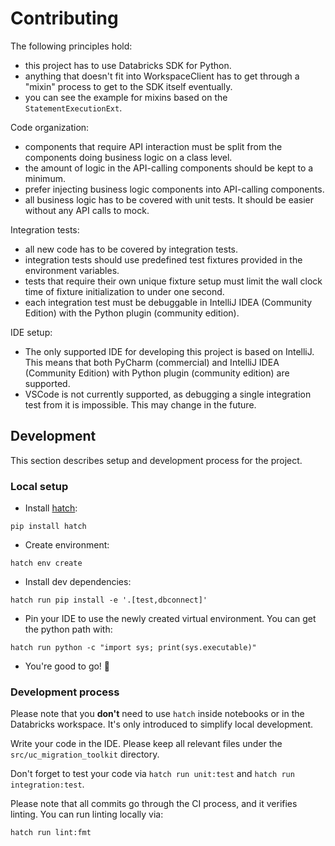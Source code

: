 # Contributing

The following principles hold:

- this project has to use Databricks SDK for Python.
- anything that doesn't fit into WorkspaceClient has to get through a "mixin" process to get to the SDK itself eventually.
- you can see the example for mixins based on the `StatementExecutionExt`.

Code organization:

- components that require API interaction must be split from the components doing business logic on a class level.
- the amount of logic in the API-calling components should be kept to a minimum.
- prefer injecting business logic components into API-calling components.
- all business logic has to be covered with unit tests. It should be easier without any API calls to mock.

Integration tests:

- all new code has to be covered by integration tests.
- integration tests should use predefined test fixtures provided in the environment variables.
- tests that require their own unique fixture setup must limit the wall clock time of fixture initialization to under one second.
- each integration test must be debuggable in IntelliJ IDEA (Community Edition) with the Python plugin (community edition).

IDE setup:

- The only supported IDE for developing this project is based on IntelliJ. This means that both PyCharm (commercial) and IntelliJ IDEA (Community Edition) with Python plugin (community edition) are supported.
- VSCode is not currently supported, as debugging a single integration test from it is impossible. This may change in the future.

## Development

This section describes setup and development process for the project.

### Local setup

- Install [hatch](https://github.com/pypa/hatch):

```shell
pip install hatch
```

- Create environment:

```shell
hatch env create
```

- Install dev dependencies:

```shell
hatch run pip install -e '.[test,dbconnect]'
```

- Pin your IDE to use the newly created virtual environment. You can get the python path with:

```shell
hatch run python -c "import sys; print(sys.executable)"
```

- You're good to go! 🎉

### Development process

Please note that you **don't** need to use `hatch` inside notebooks or in the Databricks workspace.
It's only introduced to simplify local development.

Write your code in the IDE. Please keep all relevant files under the `src/uc_migration_toolkit` directory.

Don't forget to test your code via `hatch run unit:test` and `hatch run integration:test`.

Please note that all commits go through the CI process, and it verifies linting. You can run linting locally via:

```shell
hatch run lint:fmt
```
